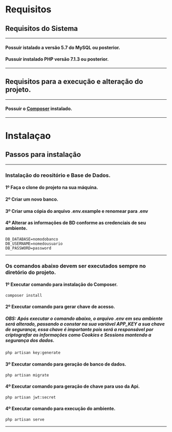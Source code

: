 # Requisitos

## Requisitos do Sistema
---------------------------------
#### Possuir istalado a versão 5.7 do MySQL ou posterior.

#### Pussuir instalado PHP versão 7.1.3 ou posterior.
---------------------------------

## Requisitos para a execução e alteração do projeto.
---------------------------------
#### Possuir o [Composer][1] instalado.

---------------------------------


# Instalaçao

## Passos para instalação
---------------------------------
### Instalação do reositório e Base de Dados.

#### 1º Faça o clone do projeto na sua máquina.

#### 2º Criar um novo banco.

#### 3º Criar uma cópia do arquivo .env.example e renomear para .env

#### 4º Alterar as informações de BD conforme as credenciais de seu ambiente.

	DB_DATABASE=nomodobanco
	DB_USERNAME=nomedousuario
	DB_PASSWORD=password

---------------------------------
### Os comandos abaixo devem ser executados sempre no diretório do projeto.

#### 1º Executar comando para instalação do Composer.
	composer install

#### 2º Executar comando para gerar chave de acesso.
##### OBS: Após executar o comando abaixo, o arquivo .env em seu ambiente será alterado, passando a constar na sua  variável APP_KEY  a sua chave de segurança, essa chave é importante pois será a responsável por criptografar as informações como Cookies e Sessions mantendo a segurança dos dados.
	php artisan key:generate

#### 3º Executar comando para geração de banco de dados.
	php artisan migrate

#### 4º Executar comando para geração de chave para uso da Api.
    php artisan jwt:secret

#### 4º Executar comando para execução do ambiente.
    php artisan serve
---------------------------------


[1]: https://getcomposer.org/
[2]: https://nodejs.org/en/
